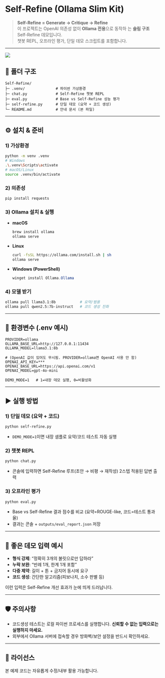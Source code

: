 # Self-Refine (Ollama Slim Kit)

> **Self-Refine = Generate → Critique → Refine**  
> 이 프로젝트는 OpenAI 의존성 없이 **Ollama 전용**으로 동작하
는 **슬림 구조** Self-Refine 데모입니다.  
> 챗봇 REPL, 오프라인 평가, 단일 데모 스크립트를 포함합니다.

---

<p align ceneter>
<img src= "https://github.com/user-attachments/assets/09f31ce5-76ad-402d-bbef-c0e9ee69fc1f">
</p>


## 📂 폴더 구조

```
Self-Refine/
├─ .venv/              # 파이썬 가상환경
├─ chat.py             # Self-Refine 챗봇 REPL
├─ eval.py             # Base vs Self-Refine 성능 평가
├─ self-refine.py      # 단일 데모 (요약 + 코드 생성)
└─ README.md           # 안내 문서 (본 파일)
```

---

## ⚙️ 설치 & 준비

### 1) 가상환경
```bash
python -m venv .venv
# Windows
.\.venv\Scripts\activate
# macOS/Linux
source .venv/bin/activate
```

### 2) 의존성
```bash
pip install requests
```

### 3) Ollama 설치 & 실행
- **macOS**
  ```bash
  brew install ollama
  ollama serve
  ```
- **Linux**
  ```bash
  curl -fsSL https://ollama.com/install.sh | sh
  ollama serve
  ```
- **Windows (PowerShell)**
  ```powershell
  winget install Ollama.Ollama
  ```

### 4) 모델 받기
```bash
ollama pull llama3.1:8b           # 요약/범용
ollama pull qwen2.5:7b-instruct   # 코드 생성 친화
```

---

## 🔧 환경변수 (.env 예시)

```
PROVIDER=ollama
OLLAMA_BASE_URL=http://127.0.0.1:11434
OLLAMA_MODEL=llama3.1:8b

# (OpenAI 값이 있어도 무시됨. PROVIDER=ollama면 OpenAI 사용 안 함)
OPENAI_API_KEY=***
OPENAI_BASE_URL=https://api.openai.com/v1
OPENAI_MODEL=gpt-4o-mini

DEMO_MODE=1   # 1=내장 데모 실행, 0=비활성화
```

---

## ▶️ 실행 방법

### 1) 단일 데모 (요약 + 코드)
```bash
python self-refine.py
```
- `DEMO_MODE=1`이면 내장 샘플로 요약/코드 테스트 자동 실행

### 2) 챗봇 REPL
```bash
python chat.py
```
- 콘솔에 입력하면 Self-Refine 루프(초안 → 비평 → 재작성) 2스텝 적용된 답변 출력

### 3) 오프라인 평가
```bash
python eval.py
```
- Base vs Self-Refine 결과 점수를 비교 (요약=ROUGE-like, 코드=테스트 통과율)
- 결과는 콘솔 + `outputs/eval_report.json` 저장

---

## 🧪 좋은 데모 입력 예시
- **형식 강제**: “정확히 3개의 불릿으로만 답하라”  
- **누락 보완**: “반례 1개, 한계 1개 포함”  
- **다중 제약**: 길이 + 톤 + 금지어 동시에 요구  
- **코드 생성**: 간단한 알고리즘(피보나치, 소수 판별 등)

이런 입력은 Self-Refine 개선 효과가 눈에 띄게 드러납니다.

---

## 🛡️ 주의사항
- 코드생성 테스트는 로컬 파이썬 프로세스를 실행합니다. **신뢰할 수 없는 입력으로는 실행하지 마세요.**
- 외부에서 Ollama 서버에 접속할 경우 방화벽/보안 설정을 반드시 확인하세요.

---

## 📄 라이선스
본 예제 코드는 자유롭게 수정/내부 활용 가능합니다.


